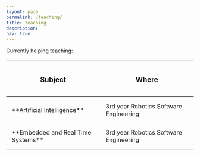 ```yaml
---
layout: page
permalink: /teaching/
title: teaching
description:
nav: true
---
```


Currently helping teaching:

<style>
table{
    border-collapse: collapse;
    border-spacing: 0;
}

th{
    border-bottom:1px solid #000000;
    padding: 15px;
}

td{
    padding: 15px;
}
</style>

<table>
    <colgroup>
        <col width="50%" />
        <col width="50%" />
    </colgroup>
    <thead>
        <tr class="header">
            <th><h3>Subject</h3></th>
            <th><h3>Where</h3></th>
        </tr>
    </thead>
    <tbody>
        <tr>
            <td markdown="span">**Artificial Intelligence**</td>
            <td markdown="span">3rd year Robotics Software Engineering</td>
        </tr>
        <tr>
            <td markdown="span">**Embedded and Real Time Systems**</td>
            <td markdown="span">3rd year Robotics Software Engineering</td>
        </tr>
    </tbody>
</table>